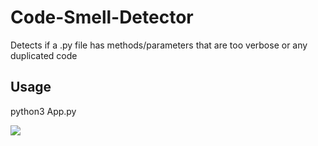 # Code-Smell-Detector
Detects if a .py file has methods/parameters that are too verbose or any duplicated code

## Usage
python3 App.py

<img src="https://img.shields.io/badge/Python-FFD43B?style=for-the-badge&logo=python&logoColor=blue" />
